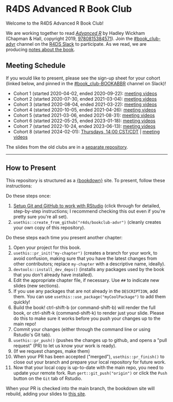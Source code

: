 # R4DS Advanced R Book Club

Welcome to the R4DS Advanced R Book Club!

We are working together to read [_Advanced R_](https://adv-r.hadley.nz/) by Hadley Wickham (Chapman & Hall, copyright 2019, [9780815384571](https://www.routledge.com/Advanced-R-Second-Edition/Wickham/p/book/9780815384571)).
Join the [#book_club-advr](https://rfordatascience.slack.com/archives/C010GJ3VAE5) channel on the [R4DS Slack](https://r4ds.io/join) to participate.
As we read, we are producing [notes about the book](https://r4ds.io/advr).

## Meeting Schedule

If you would like to present, please see the sign-up sheet for your cohort (linked below, and pinned in the [#book_club-BOOKABBR](https://rfordatascience.slack.com/archives/BOOKCHANNELID) channel on Slack)!

- Cohort 1 (started 2020-04-02, ended 2020-09-22): [meeting videos](https://www.youtube.com/playlist?list=PL3x6DOfs2NGi9lH7q-phZlPrl6HKXYDbn)
- Cohort 2 (started 2020-07-30, ended 2021-03-04): [meeting videos](https://www.youtube.com/playlist?list=PL3x6DOfs2NGhPmtka2Wg_NdLk71LJFbVl)
- Cohort 3 (started 2020-08-04, ended 2021-03-22): [meeting videos](https://www.youtube.com/playlist?list=PL3x6DOfs2NGhUCEVefMkCEiJKE_C-gwV5)
- Cohort 4 (started 2020-10-05, ended 2021-04-26): [meeting videos](https://www.youtube.com/playlist?list=PL3x6DOfs2NGh5cCdh4W2U6Allc6MrUGID)
- Cohort 5 (started 2021-03-06, ended 2021-08-31): [meeting videos](https://www.youtube.com/playlist?list=PL3x6DOfs2NGjRvoeE6wS7AWqSA6Sigg5R)
- Cohort 6 (started 2022-05-25, ended 2023-01-18): [meeting videos](https://www.youtube.com/playlist?list=PL3x6DOfs2NGjnCxGKeDNJUfPpRFI2hJjv)
- Cohort 7 (started 2022-10-24, ended 2023-06-13): [meeting videos](https://youtube.com/playlist?list=PL3x6DOfs2NGi4I1DhjPufFNbqCry_xQLq)
- Cohort 8 (started 2024-02-01): [Thursdays, 14:00 CST/CDT](https://www.timeanddate.com/worldclock/converter.html?iso=20240201T200000&p1=24&p2=1440) | [meeting videos](https://www.youtube.com/playlist?list=PL3x6DOfs2NGgr9ZNvaqf4Lb6GN9l6g9dK)

The slides from the old clubs are in a [separate repository](https://github.com/r4ds/bookclub-Advanced_R).

<hr>


## How to Present

This repository is structured as a [{bookdown}](https://CRAN.R-project.org/package=bookdown) site.
To present, follow these instructions:

Do these steps once:

1. [Setup Git and GitHub to work with RStudio](https://github.com/r4ds/bookclub-setup) (click through for detailed, step-by-step instructions; I recommend checking this out even if you're pretty sure you're all set).
2. `usethis::create_from_github("r4ds/bookclub-advr")` (cleanly creates your own copy of this repository).

Do these steps each time you present another chapter:

1. Open your project for this book.
2. `usethis::pr_init("my-chapter")` (creates a branch for your work, to avoid confusion, making sure that you have the latest changes from other contributors; replace `my-chapter` with a descriptive name, ideally).
3. `devtools::install_dev_deps()` (installs any packages used by the book that you don't already have installed).
4. Edit the appropriate chapter file, if necessary. Use `##` to indicate new slides (new sections).
5. If you use any packages that are not already in the `DESCRIPTION`, add them. You can use `usethis::use_package("myCoolPackage")` to add them quickly!
6. Build the book! ctrl-shift-b (or command-shift-b) will render the full book, or ctrl-shift-k (command-shift-k) to render just your slide. Please do this to make sure it works before you push your changes up to the main repo!
7. Commit your changes (either through the command line or using Rstudio's Git tab).
8. `usethis::pr_push()` (pushes the changes up to github, and opens a "pull request" (PR) to let us know your work is ready).
9. (If we request changes, make them)
10. When your PR has been accepted ("merged"), `usethis::pr_finish()` to close out your branch and prepare your local repository for future work.
11. Now that your local copy is up-to-date with the main repo, you need to update your remote fork. Run `gert::git_push("origin")` or click the `Push` button on the `Git` tab of Rstudio.

When your PR is checked into the main branch, the bookdown site will rebuild, adding your slides to [this site](https://r4ds.io/advr).
